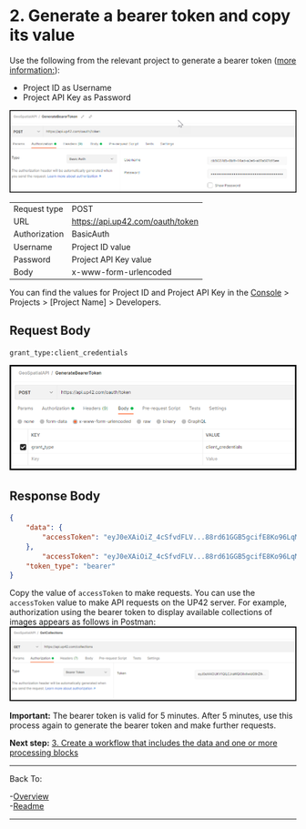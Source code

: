
# 2. Generate a bearer token and copy its value

Use the following from the relevant project to generate a bearer token ([more information:](https://docs.up42.com/developers/authentication)):
- Project ID as Username
- Project API Key as Password

![Generate Bearer Token](images/0_BearerTokenRequestAuth.png)

|   |   |
|---|---|
 Request type       |       POST                         |
  URL               | https://api.up42.com/oauth/token   |
 Authorization      | BasicAuth                          |
 Username           | Project ID value                   |
 Password           | Project API Key value              |
 Body               | x-www-form-urlencoded              |

                    
You can find the values for Project ID and Project API Key in the [Console](https://console.up42.com/) > Projects > [Project Name] > Developers. 

## Request Body


`grant_type:client_credentials`

![Bearer Token Request Body](images/1_BearerTokenRequestBody.png)

## Response Body

```json
{
    "data": {
        "accessToken": "eyJ0eXAiOiZ_4cSfvdFLV...88rd61GGB5gcifE8Ko96LqM" # Shortened value
    },
        "accessToken": "eyJ0eXAiOiZ_4cSfvdFLV...88rd61GGB5gcifE8Ko96LqM", # Shortened value
    "token_type": "bearer"
}
```
Copy the value of `accessToken` to make requests. You can use the `accessToken` value to make API requests on the UP42 server. For example, authorization using the bearer token to display available collections of images appears as follows in Postman: 
![Example: Bearer Token Used To Make A Call In Postman](images/2_BearerTokenUsedToMakeCall.png)

**Important:** The bearer token is valid for 5 minutes. After 5 minutes, use this process again to generate the bearer token and make further requests.  

**Next step:** [3. Create a workflow that includes the data and one or more processing blocks](Create-a-workflow-that-includes-the-data-and-one-or-more-processing-blocks.md)

***
Back To:  

-[Overview](https://github.com/TheContentGym/GeospatialAPIs-UP42/blob/main/Overview.md)  
-[Readme](https://github.com/TheContentGym/GeospatialAPIs-UP42/blob/main/README.md) 
***
